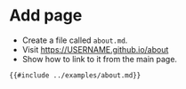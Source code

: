 # Add page

* Create a file called `about.md`.
* Visit https://USERNAME.github.io/about
* Show how to link to it from the main page.

```markdown
{{#include ../examples/about.md}}
```


